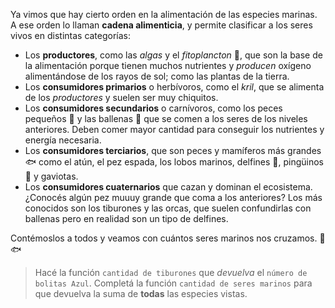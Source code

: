 Ya vimos que hay cierto orden en la alimentación de las especies marinas. A ese orden lo llaman **cadena alimenticia**, y permite clasificar a los seres vivos en distintas categorías:

* Los **productores**, como las _algas_ y el _fitoplancton_ :seedling:, que son la base de la alimentación porque tienen muchos nutrientes y _producen_ oxígeno alimentándose de los rayos de sol; como las plantas de la tierra. 
* Los **consumidores primarios** o herbívoros, como el _kril_, que se alimenta de los _productores_ y suelen ser muy chiquitos.
* Los **consumidores secundarios** o carnívoros, como los peces pequeños :blowfish: y las ballenas :whale2: que se comen a los seres de los niveles anteriores. Deben comer mayor cantidad para conseguir los nutrientes y energía necesaria.
* Los **consumidores terciarios**, que son peces y mamíferos más grandes :fish: como el atún, el pez espada, los lobos marinos, delfines :dolphin:, pingüinos :penguin: y gaviotas.
* Los **consumidores cuaternarios** que cazan y dominan el ecosistema. ¿Conocés algún pez muuuy grande que coma a los anteriores? Los más conocidos son los tiburones y las orcas, que suelen confundirlas con ballenas pero en realidad son un tipo de delfines. 

Contémoslos a todos y veamos con cuántos seres marinos nos cruzamos. :seedling::fish: 

> Hacé la función `cantidad de tiburones` que _devuelva_ el `número de bolitas Azul`. Completá la función `cantidad de seres marinos` para que devuelva la suma de **todas** las especies vistas. 